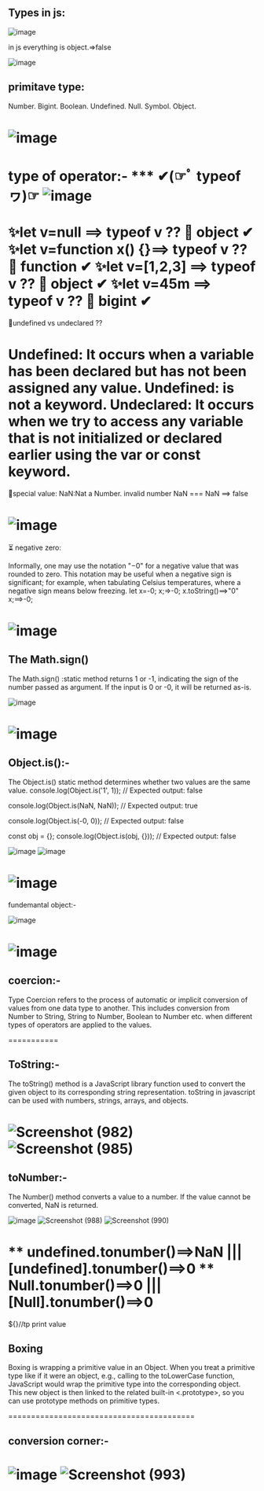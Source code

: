 ## Types in js:
![image](https://github.com/ayaabumtawea12/Mastering-javascript-in-20-days/assets/120716752/75414638-6031-48cf-9654-24831760cdd8)

 in js everything is object.=>false
 
![image](https://github.com/ayaabumtawea12/Mastering-javascript-in-20-days/assets/120716752/e00fdc24-4d43-45af-92ef-ae907df0aecf)

 
## primitave type:
Number.
Bigint.
Boolean.
Undefined.
Null.
Symbol.
Object.

![image](https://github.com/ayaabumtawea12/Mastering-javascript-in-20-days/assets/120716752/71f9b604-03ec-4c67-9563-e2b4f79a5492)
=============
type of operator:-
*** ✔(☞ﾟ   typeof  ヮ)☞
![image](https://github.com/ayaabumtawea12/Mastering-javascript-in-20-days/assets/120716752/ae9e31ba-ad70-4237-b75c-191125cea9a7)
============================
 ✨let v=null ==> typeof v ?? 🧐 object ✔
 ✨let v=function x() {}==> typeof v ?? 🧐 function ✔
 ✨let v=[1,2,3] ==> typeof v ?? 🧐 object ✔
  ✨let v=45m ==> typeof v ?? 🧐 bigint ✔
 ======================
 🧠undefined vs undeclared ??
 
Undefined: It occurs when a variable has been declared but has not been assigned any value.
Undefined: is not a keyword. Undeclared: It occurs when we try to access any variable that is not initialized or declared earlier using the var or const keyword.
=========================================
🔑special value:
NaN:Nat a Number.  invalid number
NaN === NaN ==> false


![image](https://github.com/ayaabumtawea12/Mastering-javascript-in-20-days/assets/120716752/755e7117-e519-494e-a80d-587884f4f685)
=========================================
⏳ negative zero:

Informally, one may use the notation "−0" for a negative value that was rounded to zero. This notation may be useful when a negative sign is significant; for example, when tabulating Celsius temperatures, where a negative sign means below freezing.
let x=-0;
x;=>-0;
x.toString()==>"0"
x;==>-0;

 
![image](https://github.com/ayaabumtawea12/Mastering-javascript-in-20-days/assets/120716752/ba504b4b-f8ba-4de7-8577-e6242cce2685)
===================
## The Math.sign() 

The Math.sign() :static method returns 1 or -1, indicating the sign of the number passed as argument. If the input is 0 or -0, it will be returned as-is.

![image](https://github.com/ayaabumtawea12/Mastering-javascript-in-20-days/assets/120716752/96adea51-4b01-4094-9e18-8f5ceb123122)

![image](https://github.com/ayaabumtawea12/Mastering-javascript-in-20-days/assets/120716752/4e1f1dc1-0d68-4975-af24-fc19ac5101c0)
===============
## Object.is():-

The Object.is() static method determines whether two values are the same value.
console.log(Object.is('1', 1));
// Expected output: false

console.log(Object.is(NaN, NaN));
// Expected output: true

console.log(Object.is(-0, 0));
// Expected output: false

const obj = {};
console.log(Object.is(obj, {}));
// Expected output: false

![image](https://github.com/ayaabumtawea12/Mastering-javascript-in-20-days/assets/120716752/89311c53-7b80-43fe-9a0c-e70beed1fba0)
![image](https://github.com/ayaabumtawea12/Mastering-javascript-in-20-days/assets/120716752/1e9e8b90-b15c-4515-986f-c4973adc0ced)

![image](https://github.com/ayaabumtawea12/Mastering-javascript-in-20-days/assets/120716752/c953cb13-3a57-4986-9eb6-84ff2666b9bb)
 ===========================================
fundemantal object:-

![image](https://github.com/ayaabumtawea12/Mastering-javascript-in-20-days/assets/120716752/cdbe1645-1cec-4163-8b63-af9d65c4a7bf)

![image](https://github.com/ayaabumtawea12/Mastering-javascript-in-20-days/assets/120716752/55d2ef9a-265b-4ed1-98bf-cd1355a6c56c)
=============================================
## coercion:-

Type Coercion refers to the process of automatic or implicit conversion of values from one data type to another. This includes conversion from Number to String, String to Number, Boolean to Number etc. when different types of operators are applied to the values.

===========
## ToString:-

The toString() method is a JavaScript library function used to convert the given object to its corresponding string representation. toString in javascript can be used with numbers, strings, arrays, and objects.

![Screenshot (982)](https://github.com/ayaabumtawea12/Mastering-javascript-in-20-days/assets/120716752/6f6eee84-70e5-4523-ace0-9e24605442f2)
![Screenshot (985)](https://github.com/ayaabumtawea12/Mastering-javascript-in-20-days/assets/120716752/21c46504-5b79-430f-a364-3e21b28b50c0)
===================
## toNumber:-

The Number() method converts a value to a number. If the value cannot be converted, NaN is returned.

![image](https://github.com/ayaabumtawea12/Mastering-javascript-in-20-days/assets/120716752/9ecf035b-9f30-4e8a-9283-934df8f36f31)
![Screenshot (988)](https://github.com/ayaabumtawea12/Mastering-javascript-in-20-days/assets/120716752/615ce9bb-6243-4769-acea-5f4cc1c8a528)
![Screenshot (990)](https://github.com/ayaabumtawea12/Mastering-javascript-in-20-days/assets/120716752/63661eca-b7ae-407d-97bd-0cdf2b22ac17)

** undefined.tonumber()==>NaN ||| [undefined].tonumber()==>0
** Null.tonumber()==>0  ||| [Null].tonumber()==>0
===========================================================

${}//tp print value 

## Boxing
Boxing is wrapping a primitive value in an Object. When you treat a primitive type like if it were an object, e.g., calling to the toLowerCase function, JavaScript would wrap the primitive type into the corresponding object. This new object is then linked to the related built-in <.prototype>, so you can use prototype methods on primitive types.

=========================================
## conversion corner:-
![image](https://github.com/ayaabumtawea12/Mastering-javascript-in-20-days/assets/120716752/3b811bd8-49bc-4b5c-9440-cb71858c8fbf)
![Screenshot (993)](https://github.com/ayaabumtawea12/Mastering-javascript-in-20-days/assets/120716752/2859842a-0e6a-49fd-8d68-a95fb3d4628c)
=========








































 
